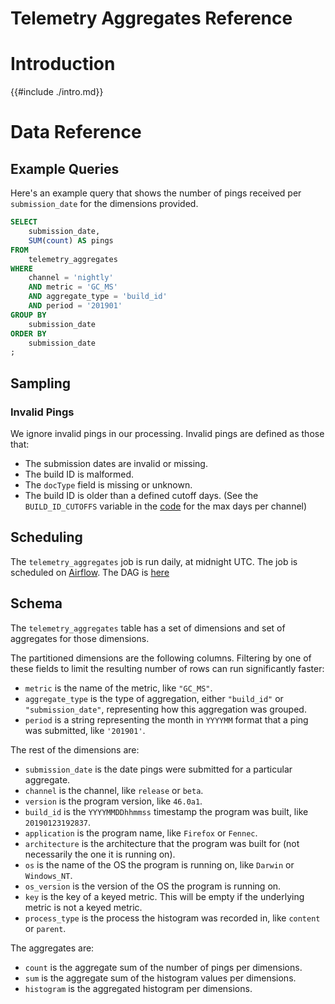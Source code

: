 # Telemetry Aggregates Reference

<!-- toc -->

# Introduction

{{#include ./intro.md}}

# Data Reference

## Example Queries

Here's an example query that shows the number of pings received per
`submission_date` for the dimensions provided.

```sql
SELECT
    submission_date,
    SUM(count) AS pings
FROM
    telemetry_aggregates
WHERE
    channel = 'nightly'
    AND metric = 'GC_MS'
    AND aggregate_type = 'build_id'
    AND period = '201901'
GROUP BY
    submission_date
ORDER BY
    submission_date
;
```

## Sampling

### Invalid Pings

We ignore invalid pings in our processing. Invalid pings are defined as those that:

* The submission dates are invalid or missing.
* The build ID is malformed.
* The `docType` field is missing or unknown.
* The build ID is older than a defined cutoff days.
  (See the `BUILD_ID_CUTOFFS` variable in the
  [code](https://github.com/mozilla/python_mozaggregator/) for the max days per channel)


## Scheduling

The `telemetry_aggregates` job is run daily, at midnight UTC.
The job is scheduled on [Airflow](https://github.com/mozilla/telemetry-airflow).
The DAG is [here](https://github.com/mozilla/telemetry-airflow/blob/831fe84a36347f440ede4f5a90e0bf83d4fa1e1e/dags/mozaggregator_parquet.py)

## Schema

The `telemetry_aggregates` table has a set of dimensions and set of
aggregates for those dimensions.

The partitioned dimensions are the following columns. Filtering by one of
these fields to limit the resulting number of rows can run significantly
faster:

* `metric` is the name of the metric, like `"GC_MS"`.
* `aggregate_type` is the type of aggregation, either `"build_id"` or
  `"submission_date"`, representing how this aggregation was grouped.
* `period` is a string representing the month in `YYYYMM` format that a ping
  was submitted, like `'201901'`.

The rest of the dimensions are:

* `submission_date` is the date pings were submitted for a particular aggregate.
* `channel` is the channel, like `release` or `beta`.
* `version` is the program version, like `46.0a1`.
* `build_id` is the `YYYYMMDDhhmmss` timestamp the program was built, like
  `20190123192837`.
* `application` is the program name, like `Firefox` or `Fennec`.
* `architecture` is the architecture that the program was built for (not
  necessarily the one it is running on).
* `os` is the name of the OS the program is running on, like `Darwin` or `Windows_NT`.
* `os_version` is the version of the OS the program is running on.
* `key` is the key of a keyed metric. This will be empty if the underlying
  metric is not a keyed metric.
* `process_type` is the process the histogram was recorded in, like `content`
  or `parent`.

The aggregates are:

* `count` is the aggregate sum of the number of pings per dimensions.
* `sum` is the aggregate sum of the histogram values per dimensions.
* `histogram` is the aggregated histogram per dimensions.
